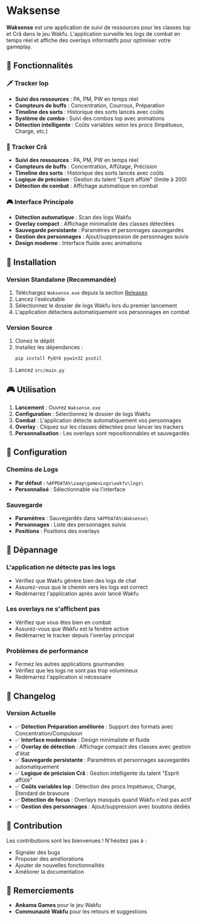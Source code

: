 # Waksense

**Waksense** est une application de suivi de ressources pour les classes Iop et Crâ dans le jeu Wakfu. L'application surveille les logs de combat en temps réel et affiche des overlays informatifs pour optimiser votre gameplay.

## 🎯 Fonctionnalités

### 🗡️ Tracker Iop
- **Suivi des ressources** : PA, PM, PW en temps réel
- **Compteurs de buffs** : Concentration, Courroux, Préparation
- **Timeline des sorts** : Historique des sorts lancés avec coûts
- **Système de combo** : Suivi des combos Iop avec animations
- **Détection intelligente** : Coûts variables selon les procs (Impétueux, Charge, etc.)

### 🏹 Tracker Crâ
- **Suivi des ressources** : PA, PM, PW en temps réel
- **Compteurs de buffs** : Concentration, Affûtage, Précision
- **Timeline des sorts** : Historique des sorts lancés avec coûts
- **Logique de précision** : Gestion du talent "Esprit affûté" (limite à 200)
- **Détection de combat** : Affichage automatique en combat

### 🎮 Interface Principale
- **Détection automatique** : Scan des logs Wakfu
- **Overlay compact** : Affichage minimaliste des classes détectées
- **Sauvegarde persistante** : Paramètres et personnages sauvegardés
- **Gestion des personnages** : Ajout/suppression de personnages suivis
- **Design moderne** : Interface fluide avec animations

## 🚀 Installation

### Version Standalone (Recommandée)
1. Téléchargez `Waksense.exe` depuis la section [Releases](../../releases)
2. Lancez l'exécutable
3. Sélectionnez le dossier de logs Wakfu lors du premier lancement
4. L'application détectera automatiquement vos personnages en combat

### Version Source
1. Clonez le dépôt
2. Installez les dépendances :
   ```bash
   pip install PyQt6 pywin32 psutil
   ```
3. Lancez `src/main.py`

## 🎮 Utilisation

1. **Lancement** : Ouvrez `Waksense.exe`
2. **Configuration** : Sélectionnez le dossier de logs Wakfu
3. **Combat** : L'application détecte automatiquement vos personnages
4. **Overlay** : Cliquez sur les classes détectées pour lancer les trackers
5. **Personnalisation** : Les overlays sont repositionnables et sauvegardés

## 🔧 Configuration

### Chemins de Logs
- **Par défaut** : `%APPDATA%\zaap\gamesLogs\wakfu\logs\`
- **Personnalisé** : Sélectionnable via l'interface

### Sauvegarde
- **Paramètres** : Sauvegardés dans `%APPDATA%\Waksense\`
- **Personnages** : Liste des personnages suivis
- **Positions** : Positions des overlays

## 🐛 Dépannage

### L'application ne détecte pas les logs
- Vérifiez que Wakfu génère bien des logs de chat
- Assurez-vous que le chemin vers les logs est correct
- Redémarrez l'application après avoir lancé Wakfu

### Les overlays ne s'affichent pas
- Vérifiez que vous êtes bien en combat
- Assurez-vous que Wakfu est la fenêtre active
- Redémarrez le tracker depuis l'overlay principal

### Problèmes de performance
- Fermez les autres applications gourmandes
- Vérifiez que les logs ne sont pas trop volumineux
- Redémarrez l'application si nécessaire

## 📝 Changelog

### Version Actuelle
- ✅ **Détection Préparation améliorée** : Support des formats avec Concentration/Compulsion
- ✅ **Interface modernisée** : Design minimaliste et fluide
- ✅ **Overlay de détection** : Affichage compact des classes avec gestion d'état
- ✅ **Sauvegarde persistante** : Paramètres et personnages sauvegardés automatiquement
- ✅ **Logique de précision Crâ** : Gestion intelligente du talent "Esprit affûté"
- ✅ **Coûts variables Iop** : Détection des procs Impétueux, Charge, Étendard de bravoure
- ✅ **Détection de focus** : Overlays masqués quand Wakfu n'est pas actif
- ✅ **Gestion des personnages** : Ajout/suppression avec boutons dédiés

## 🤝 Contribution

Les contributions sont les bienvenues ! N'hésitez pas à :
- Signaler des bugs
- Proposer des améliorations
- Ajouter de nouvelles fonctionnalités
- Améliorer la documentation

## 🙏 Remerciements

- **Ankama Games** pour le jeu Wakfu
- **Communauté Wakfu** pour les retours et suggestions

